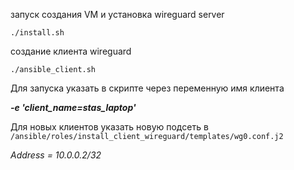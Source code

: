 запуск создания VM и установка wireguard server
```
./install.sh
```

создание клиента wireguard
```
./ansible_client.sh
```
Для запуска указать в скрипте через переменную имя клиента

***-e 'client_name=stas_laptop'***

Для новых клиентов указать новую подсеть в 
`/ansible/roles/install_client_wireguard/templates/wg0.conf.j2`

*Address = 10.0.0.2/32*